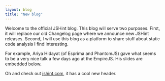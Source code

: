```yaml
---
layout: blog
title: "New blog"
---
```


Welcome to the official JSHint blog. This blog will serve two purposes.
First, it will replace our old Changelog page where we announce new JSHint
releases. Second, I will use this blog as a platform to share stuff about
static code analysis I find interesting.

For example, Ariya Hidayat (of Esprima and PhantomJS) gave what seems to
be a very nice talk a few days ago at the EmpireJS. His slides are embedded
below.

<div id="ariya-empirejs">
</div>

<script>
(function () {
var st = document.createElement("script");
st.async = true;
st.className = "speakerdeck-embed";
st.src = "//speakerdeck.com/assets/embed.js";
st.setAttribute("data-id", "50857786ae6235000200483e");
st.setAttribute("data-ratio", "1.299492385786802");
document.getElementById("ariya-empirejs").appendChild(st);
})();
</script>

Oh and check out [jshint.com](http://jshint.com/), it has a cool new header.

